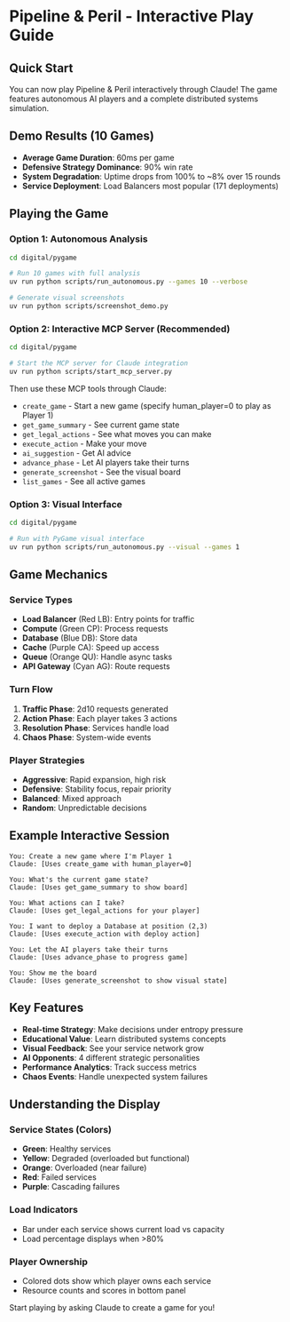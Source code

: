 # Pipeline & Peril - Interactive Play Guide

## Quick Start

You can now play Pipeline & Peril interactively through Claude! The game features autonomous AI players and a complete distributed systems simulation.

## Demo Results (10 Games)

- **Average Game Duration**: 60ms per game
- **Defensive Strategy Dominance**: 90% win rate
- **System Degradation**: Uptime drops from 100% to ~8% over 15 rounds
- **Service Deployment**: Load Balancers most popular (171 deployments)

## Playing the Game

### Option 1: Autonomous Analysis
```bash
cd digital/pygame

# Run 10 games with full analysis
uv run python scripts/run_autonomous.py --games 10 --verbose

# Generate visual screenshots
uv run python scripts/screenshot_demo.py
```

### Option 2: Interactive MCP Server (Recommended)
```bash
cd digital/pygame

# Start the MCP server for Claude integration
uv run python scripts/start_mcp_server.py
```

Then use these MCP tools through Claude:

- `create_game` - Start a new game (specify human_player=0 to play as Player 1)
- `get_game_summary` - See current game state
- `get_legal_actions` - See what moves you can make
- `execute_action` - Make your move
- `ai_suggestion` - Get AI advice
- `advance_phase` - Let AI players take their turns
- `generate_screenshot` - See the visual board
- `list_games` - See all active games

### Option 3: Visual Interface
```bash
cd digital/pygame

# Run with PyGame visual interface
uv run python scripts/run_autonomous.py --visual --games 1
```

## Game Mechanics

### Service Types
- **Load Balancer** (Red LB): Entry points for traffic
- **Compute** (Green CP): Process requests
- **Database** (Blue DB): Store data
- **Cache** (Purple CA): Speed up access
- **Queue** (Orange QU): Handle async tasks
- **API Gateway** (Cyan AG): Route requests

### Turn Flow
1. **Traffic Phase**: 2d10 requests generated
2. **Action Phase**: Each player takes 3 actions
3. **Resolution Phase**: Services handle load
4. **Chaos Phase**: System-wide events

### Player Strategies
- **Aggressive**: Rapid expansion, high risk
- **Defensive**: Stability focus, repair priority
- **Balanced**: Mixed approach
- **Random**: Unpredictable decisions

## Example Interactive Session

```
You: Create a new game where I'm Player 1
Claude: [Uses create_game with human_player=0]

You: What's the current game state?
Claude: [Uses get_game_summary to show board]

You: What actions can I take?
Claude: [Uses get_legal_actions for your player]

You: I want to deploy a Database at position (2,3)
Claude: [Uses execute_action with deploy action]

You: Let the AI players take their turns
Claude: [Uses advance_phase to progress game]

You: Show me the board
Claude: [Uses generate_screenshot to show visual state]
```

## Key Features

- **Real-time Strategy**: Make decisions under entropy pressure
- **Educational Value**: Learn distributed systems concepts
- **Visual Feedback**: See your service network grow
- **AI Opponents**: 4 different strategic personalities
- **Performance Analytics**: Track success metrics
- **Chaos Events**: Handle unexpected system failures

## Understanding the Display

### Service States (Colors)
- **Green**: Healthy services
- **Yellow**: Degraded (overloaded but functional)
- **Orange**: Overloaded (near failure)
- **Red**: Failed services
- **Purple**: Cascading failures

### Load Indicators
- Bar under each service shows current load vs capacity
- Load percentage displays when >80%

### Player Ownership
- Colored dots show which player owns each service
- Resource counts and scores in bottom panel

Start playing by asking Claude to create a game for you!